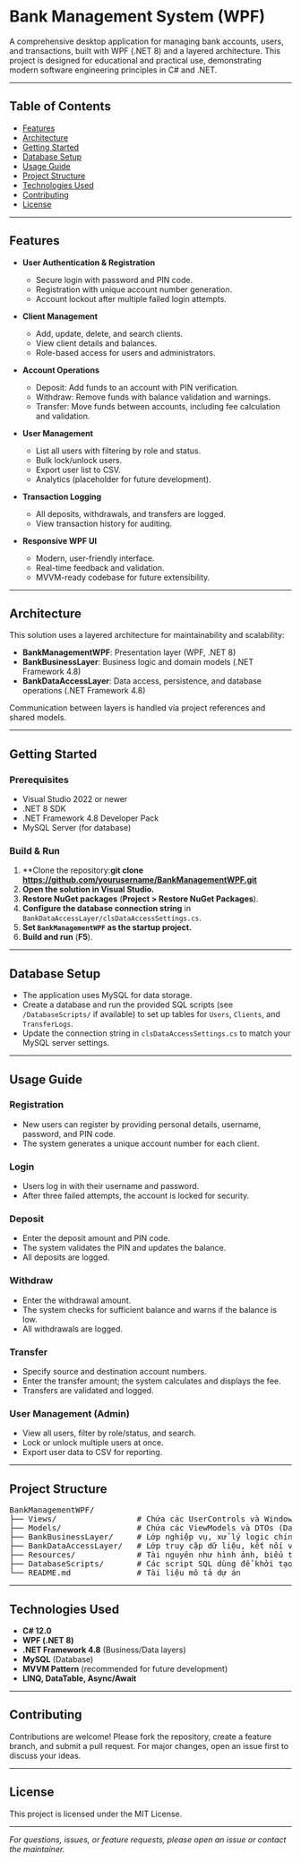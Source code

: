 # Bank Management System (WPF)

A comprehensive desktop application for managing bank accounts, users, and transactions, built with WPF (.NET 8) and a layered architecture. This project is designed for educational and practical use, demonstrating modern software engineering principles in C# and .NET.

---

## Table of Contents

- [Features](#features)
- [Architecture](#architecture)
- [Getting Started](#getting-started)
- [Database Setup](#database-setup)
- [Usage Guide](#usage-guide)
- [Project Structure](#project-structure)
- [Technologies Used](#technologies-used)
- [Contributing](#contributing)
- [License](#license)

---

## Features

- **User Authentication & Registration**
  - Secure login with password and PIN code.
  - Registration with unique account number generation.
  - Account lockout after multiple failed login attempts.

- **Client Management**
  - Add, update, delete, and search clients.
  - View client details and balances.
  - Role-based access for users and administrators.

- **Account Operations**
  - Deposit: Add funds to an account with PIN verification.
  - Withdraw: Remove funds with balance validation and warnings.
  - Transfer: Move funds between accounts, including fee calculation and validation.

- **User Management**
  - List all users with filtering by role and status.
  - Bulk lock/unlock users.
  - Export user list to CSV.
  - Analytics (placeholder for future development).

- **Transaction Logging**
  - All deposits, withdrawals, and transfers are logged.
  - View transaction history for auditing.

- **Responsive WPF UI**
  - Modern, user-friendly interface.
  - Real-time feedback and validation.
  - MVVM-ready codebase for future extensibility.

---

## Architecture

This solution uses a layered architecture for maintainability and scalability:

- **BankManagementWPF**: Presentation layer (WPF, .NET 8)
- **BankBusinessLayer**: Business logic and domain models (.NET Framework 4.8)
- **BankDataAccessLayer**: Data access, persistence, and database operations (.NET Framework 4.8)

Communication between layers is handled via project references and shared models.

---

## Getting Started

### Prerequisites

- Visual Studio 2022 or newer
- .NET 8 SDK
- .NET Framework 4.8 Developer Pack
- MySQL Server (for database)

### Build & Run

1. **Clone the repository:**git clone https://github.com/yourusername/BankManagementWPF.git**
2. **Open the solution in Visual Studio.**
3. **Restore NuGet packages** (__Project > Restore NuGet Packages__).
4. **Configure the database connection string** in `BankDataAccessLayer/clsDataAccessSettings.cs`.
5. **Set `BankManagementWPF` as the startup project.**
6. **Build and run** (__F5__).

---

## Database Setup

- The application uses MySQL for data storage.
- Create a database and run the provided SQL scripts (see `/DatabaseScripts/` if available) to set up tables for `Users`, `Clients`, and `TransferLogs`.
- Update the connection string in `clsDataAccessSettings.cs` to match your MySQL server settings.

---

## Usage Guide

### Registration

- New users can register by providing personal details, username, password, and PIN code.
- The system generates a unique account number for each client.

### Login

- Users log in with their username and password.
- After three failed attempts, the account is locked for security.

### Deposit

- Enter the deposit amount and PIN code.
- The system validates the PIN and updates the balance.
- All deposits are logged.

### Withdraw

- Enter the withdrawal amount.
- The system checks for sufficient balance and warns if the balance is low.
- All withdrawals are logged.

### Transfer

- Specify source and destination account numbers.
- Enter the transfer amount; the system calculates and displays the fee.
- Transfers are validated and logged.

### User Management (Admin)

- View all users, filter by role/status, and search.
- Lock or unlock multiple users at once.
- Export user data to CSV for reporting.

---

## Project Structure
<pre>
BankManagementWPF/
├── Views/                 # Chứa các UserControls và Windows của WPF (giao diện người dùng)
├── Models/                # Chứa các ViewModels và DTOs (Data Transfer Objects)
├── BankBusinessLayer/     # Lớp nghiệp vụ, xử lý logic chính của ứng dụng
├── BankDataAccessLayer/   # Lớp truy cập dữ liệu, kết nối với cơ sở dữ liệu
├── Resources/             # Tài nguyên như hình ảnh, biểu tượng,...
├── DatabaseScripts/       # Các script SQL dùng để khởi tạo hoặc cập nhật cơ sở dữ liệu
└── README.md              # Tài liệu mô tả dự án
</pre>
---

## Technologies Used

- **C# 12.0**
- **WPF (.NET 8)**
- **.NET Framework 4.8** (Business/Data layers)
- **MySQL** (Database)
- **MVVM Pattern** (recommended for future development)
- **LINQ, DataTable, Async/Await**

---

## Contributing

Contributions are welcome! Please fork the repository, create a feature branch, and submit a pull request. For major changes, open an issue first to discuss your ideas.

---

## License

This project is licensed under the MIT License.

---

*For questions, issues, or feature requests, please open an issue or contact the maintainer.*
